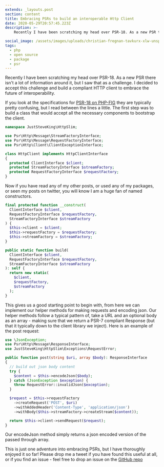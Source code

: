 ```yaml
---
extends: _layouts.post
section: content
title: Embracing PSRs to build an interoperable Http Client
date: 2020-05-29T20:57:45.223Z
description: >-
    Recently I have been scratching my head over PSR-18. As a new PSR there isn't a lot of information around it, but I saw that as a challenge. I decided to accept this challenge and build a compliant HTTP client to embrace the future of interoperability.

social_image: /assets/images/uploads/christian-fregnan-tavkurx-xlw-unsplash.webp
tags:
  - php
  - open source
  - package
  - psr
---
```


Recently I have been scratching my head over PSR-18. As a new PSR there isn't
a lot of information around it, but I saw that as a challenge. I decided to
accept this challenge and build a compliant HTTP client to embrace the future
of interoperability.

If you look at the specifications for [PSR-18 on PHP-FIG](https://www.php-fig.org/psr/psr-18/) they are typically pretty confusing, but I read between the lines a little. The first step was to build a class that would accept all the necessary components to bootstrap the client.

```php
namespace JustSteveKing\HttpSlim;

use Psr\Http\Message\StreamFactoryInterface;
use Psr\Http\Message\RequestFactoryInterface;
use Psr\Http\Client\ClientExceptionInterface;

class HttpClient implements HttpClientInterface
{
  protected ClientInterface $client;
  protected StreamFactoryInterface $streamFactory;
  protected RequestFactoryInterface $requestFactory;
}
```

Now if you have read any of my other posts, or used any of my packages, or seen my posts on twitter, you will know I am a huge fan of named constructors.

```php
final protected function __construct(
  ClientInterface $client,
  RequestFactoryInterface $requestFactory,
  StreamFactoryInterface $streamFactory
) {
  $this->client = $client;
  $this->requestFactory = $requestFactory;
  $this->streamFactory = $streamFactory;
}

public static function build(
  ClientInterface $client,
  RequestFactoryInterface $requestFactory,
  StreamFactoryInterface $streamFactory
): self {
  return new static(
    $client,
    $requestFactory,
    $streamFactory
  );
}
```

This gives us a good starting point to begin with, from here we can implement our helper methods for making requests and encoding json. Our helper methods follow a typical pattern of, take a URL and an optional body as an array - making sure that we return a PSR-7 compliant Response (but that it typically down to the client library we inject). Here is an example of the post request:

```php
use \JsonException;
use Psr\Http\Message\ResponseInterface;
use JustSteveKing\HttpSlim\Exceptions\RequestError;

public function post(string $uri, array $body): ResponseInterface
{
  // build out json body content
  try {
    $content = $this->encodeJson($body);
  } catch (JsonException $exception) {
    throw RequestError::invalidJson($exception); 
  }

  $request = $this->requestFactory
    ->createRequest('POST', $uri)
    ->withAddedHeader('Content-Type', 'application/json')
    ->withBody($this->streamFactory->createStream($content));

  return $this->client->sendRequest($request);
}
```

Our encodeJson method simply returns a json encoded version of the passed through array.

This is just one adventure into embracing PSRs, but I have thoroughly enjoyed it so far! Please drop me a tweet if you have found this useful at all, or if you find an issue - feel free to drop an issue on the [GitHub repo](https://github.com/JustSteveKing/http-slim)